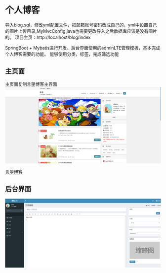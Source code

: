 # 个人博客
导入blog.sql，修改yml配置文件，把邮箱账号密码改成自己的，yml中设置自己的图片上传目录,MyMvcConfig.java也需要更改导入之后数据库应该是没有图片的。
项目主页：http://localhost/blog/index

SpringBoot + Mybatis进行开发。后台界面使用的adminLTE管理模板，基本完成个人博客需要的功能。
能够使用分类，标签，完成筛选功能
## 主页面
主页面复制言曌博客主界面
![主页面](img/index.png)

[言曌博客](http://blog.liuyanzhao.com/)

## 后台界面 
![后台界面](img/admin.png)
